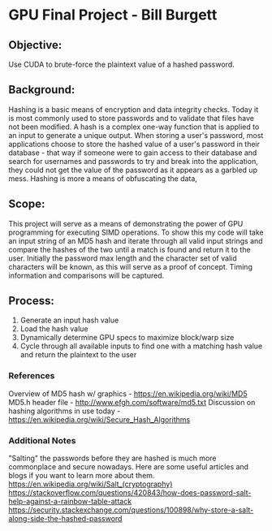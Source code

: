 # GPU Final Project - Bill Burgett

## Objective:
Use CUDA to brute-force the plaintext value of a hashed password.

## Background:
Hashing is a basic means of encryption and data integrity checks. Today it is most commonly used to store passwords and to validate that files have not been modified.
A hash is a complex one-way function that is applied to an input to generate a unique output. When storing a user's password, most applications choose to store the hashed value of a user's password in their database - that way if someone were to gain access to their database and search for usernames and passwords to try and break into the application, they could not get the value of the password as it appears as a garbled up mess.
Hashing is more a means of obfuscating the data,

## Scope:
This project will serve as a means of demonstrating the power of GPU programming for executing SIMD operations. To show this my code will take an input string of an MD5 hash and iterate through all valid input strings and compare the hashes of the two until a match is found and return it to the user. Initially the password max length and the character set of valid characters will be known, as this will serve as a proof of concept. Timing information and comparisons will be captured.

## Process:
1. Generate an input hash value
2. Load the hash value
3. Dynamically determine GPU specs to maximize block/warp size
4. Cycle through all available inputs to find one with a matching hash value and return the plaintext to the user

### References
Overview of MD5 hash w/ graphics - https://en.wikipedia.org/wiki/MD5  
MD5.h header file - http://www.efgh.com/software/md5.txt
Discussion on hashing algorithms in use today - https://en.wikipedia.org/wiki/Secure_Hash_Algorithms

### Additional Notes
"Salting" the passwords before they are hashed is much more commonplace and secure nowadays. Here are some useful articles and blogs if you want to learn more about them.
https://en.wikipedia.org/wiki/Salt_(cryptography)
https://stackoverflow.com/questions/420843/how-does-password-salt-help-against-a-rainbow-table-attack
https://security.stackexchange.com/questions/100898/why-store-a-salt-along-side-the-hashed-password
